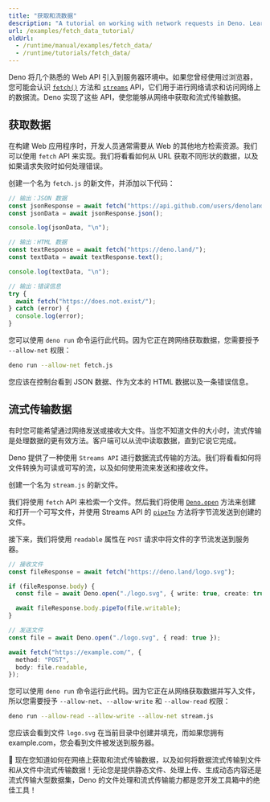 ```yaml
---
title: "获取和流数据"
description: "A tutorial on working with network requests in Deno. Learn how to use the fetch API for HTTP requests, handle responses, implement data streaming, and manage file uploads and downloads."
url: /examples/fetch_data_tutorial/
oldUrl:
  - /runtime/manual/examples/fetch_data/
  - /runtime/tutorials/fetch_data/
---
```


Deno 将几个熟悉的 Web API 引入到服务器环境中。如果您曾经使用过浏览器，您可能会认识 [`fetch()`](/api/web/fetch) 方法和 [`streams`](/api/web/streams) API，它们用于进行网络请求和访问网络上的数据流。Deno 实现了这些 API，使您能够从网络中获取和流式传输数据。

## 获取数据

在构建 Web 应用程序时，开发人员通常需要从 Web 的其他地方检索资源。我们可以使用 `fetch` API 来实现。我们将看看如何从 URL 获取不同形状的数据，以及如果请求失败时如何处理错误。

创建一个名为 `fetch.js` 的新文件，并添加以下代码：

```ts title="fetch.js"
// 输出：JSON 数据
const jsonResponse = await fetch("https://api.github.com/users/denoland");
const jsonData = await jsonResponse.json();

console.log(jsonData, "\n");

// 输出：HTML 数据
const textResponse = await fetch("https://deno.land/");
const textData = await textResponse.text();

console.log(textData, "\n");

// 输出：错误信息
try {
  await fetch("https://does.not.exist/");
} catch (error) {
  console.log(error);
}
```

您可以使用 `deno run` 命令运行此代码。因为它正在跨网络获取数据，您需要授予 `--allow-net` 权限：

```sh
deno run --allow-net fetch.js
```

您应该在控制台看到 JSON 数据、作为文本的 HTML 数据以及一条错误信息。

## 流式传输数据

有时您可能希望通过网络发送或接收大文件。当您不知道文件的大小时，流式传输是处理数据的更有效方法。客户端可以从流中读取数据，直到它说它完成。

Deno 提供了一种使用 `Streams API` 进行数据流式传输的方法。我们将看看如何将文件转换为可读或可写的流，以及如何使用流来发送和接收文件。

创建一个名为 `stream.js` 的新文件。

我们将使用 `fetch` API 来检索一个文件。然后我们将使用 [`Deno.open`](/api/deno/Deno.open) 方法来创建和打开一个可写文件，并使用 Streams API 的 [`pipeTo`](/api/web/~/ReadableStream.pipeTo) 方法将字节流发送到创建的文件。

接下来，我们将使用 `readable` 属性在 `POST` 请求中将文件的字节流发送到服务器。

```ts title="stream.js"
// 接收文件
const fileResponse = await fetch("https://deno.land/logo.svg");

if (fileResponse.body) {
  const file = await Deno.open("./logo.svg", { write: true, create: true });

  await fileResponse.body.pipeTo(file.writable);
}

// 发送文件
const file = await Deno.open("./logo.svg", { read: true });

await fetch("https://example.com/", {
  method: "POST",
  body: file.readable,
});
```

您可以使用 `deno run` 命令运行此代码。因为它正在从网络获取数据并写入文件，所以您需要授予 `--allow-net`、`--allow-write` 和 `--allow-read` 权限：

```sh
deno run --allow-read --allow-write --allow-net stream.js
```

您应该会看到文件 `logo.svg` 在当前目录中创建并填充，而如果您拥有 example.com，您会看到文件被发送到服务器。

🦕 现在您知道如何在网络上获取和流式传输数据，以及如何将数据流式传输到文件和从文件中流式传输数据！无论您是提供静态文件、处理上传、生成动态内容还是流式传输大型数据集，Deno 的文件处理和流式传输能力都是您开发工具箱中的绝佳工具！